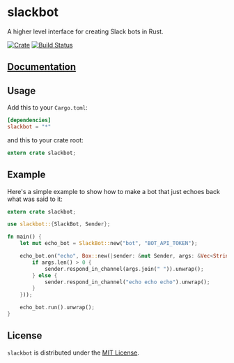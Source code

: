 # slackbot
A higher level interface for creating Slack bots in Rust.

[![Crate][crates-badge]][crates-href] [![Build Status][travis-badge]][travis-href]

## [Documentation](http://mthjones.com/slackbot/slackbot/index.html)

## Usage
Add this to your `Cargo.toml`:

```toml
[dependencies]
slackbot = "*"
```

and this to your crate root:

```rust
extern crate slackbot;
```

## Example
Here's a simple example to show how to make a bot that just echoes back what was said to it:

```rust
extern crate slackbot;

use slackbot::{SlackBot, Sender};

fn main() {
    let mut echo_bot = SlackBot::new("bot", "BOT_API_TOKEN");

    echo_bot.on("echo", Box::new(|sender: &mut Sender, args: &Vec<String>| {
        if args.len() > 0 {
            sender.respond_in_channel(args.join(" ")).unwrap();
        } else {
            sender.respond_in_channel("echo echo echo").unwrap();
        }
    }));

    echo_bot.run().unwrap();
}
```

## License
`slackbot` is distributed under the [MIT License](./LICENSE).

[crates-badge]: https://img.shields.io/crates/v/slackbot.svg
[crates-href]: https://crates.io/crates/slackbot
[travis-badge]: https://travis-ci.org/mthjones/slackbot.svg?branch=master
[travis-href]: https://travis-ci.org/mthjones/slackbot
